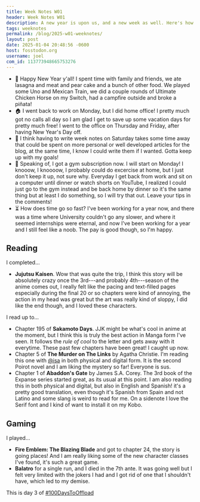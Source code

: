 ```yaml
---
title: Week Notes W01
header: Week Notes W01
description: A new year is upon us, and a new week as well. Here's how things went!
tags: weeknotes
permalink: /blog/2025-w01-weeknotes/
layout: post
date: 2025-01-04 20:48:56 -0600
host: fosstodon.org
username: joel
com_id: 113773948665753276
---
```


- 🎉 Happy New Year y'all! I spent time with family and friends, we ate lasagna and meat and pear cake and a bunch of other food. We played some Uno and Mexican Train, we did a couple rounds of Ultimate Chicken Horse on my Switch, had a campfire outside and broke a piñata!
- 🏠 I went back to work on Monday, but I did home office! I pretty much got no calls all day so I am glad I get to save up some vacation days for pretty much free! I went to the office on Thursday and Friday, after having New Year's Day off.
- 💭 I think having to write week notes on Saturday takes some time away that could be spent on more personal or well developed articles for the blog, at the same time, I know I could write them if I wanted. Gotta keep up with my goals!
- 💪 Speaking of, I got a gym subscription now. I will start on Monday! I knooow, I knoooow, I probably could do excercise at home, but I just don't keep it up, not sure why. Everyday I get back from work and sit on a computer until dinner or watch shorts on YouTube, I realized I could just go to the gym instead and be back home by dinner so it's the same thing but at least I do something, so I will try that out. Leave your tips in the comments!
- ⏳ How does time go so fast? I've been working for a year now, and there was a time where University couldn't go any slower, and where it seemed internships were eternal, and now I've been working for a year and I still feel like a noob. The pay is good though, so I'm happy.

## Reading
I completed...
- __Jujutsu Kaisen__. Wow that was quite the trip, I think this story will be absolutely crazy once the 3rd---and probably 4th---season of the anime comes out, I really felt like the pacing and text-filled pages especially during the final 20 or so chapters were kind of annoying, the action in my head was great but the art was really kind of sloppy, I did like the end though, and I loved these characters.

I read up to...
- Chapter 195 of __Sakamoto Days__. JJK might be what's cool in anime at the moment, but I think this is truly the best action in Manga form I've seen. It follows the _rule of cool_ to the letter and gets away with it everytime. These past few chapters have been great! I caught up now.
- Chapter 5 of __The Murder on The Links__ by Agatha Christie. I'm reading this one with [@isa](https://thenighthas.me/@isa) in both physical and digital form. It is the second Poirot novel and I am liking the mystery so far! Everyone is sus.
- Chapter 1 of __Abaddon's Gate__ by James S.A. Corey. The 3rd book of the Expanse series started great, as its usual at this point. I am also reading this in both physical and digital, but also in English and Spanish! it's a pretty good translation, even though it's Spanish from Spain and not Latino and some slang is weird to read for me. On a sidenote I love the Serif font and I kind of want to install it on my Kobo.

## Gaming
I played...
- __Fire Emblem: The Blazing Blade__ and got to chapter 24, the story is going places! And I am really liking some of the new character classes I've found, it's such a great game.
- __Balatro__ for a single run, and I died in the 7th ante. It was going well but I felt very limited with the jokers I had and I got rid of one that I shouldn't have, which led to my demise.

This is day 3 of [#100DaysToOffload](https://100daystooffload.com)
